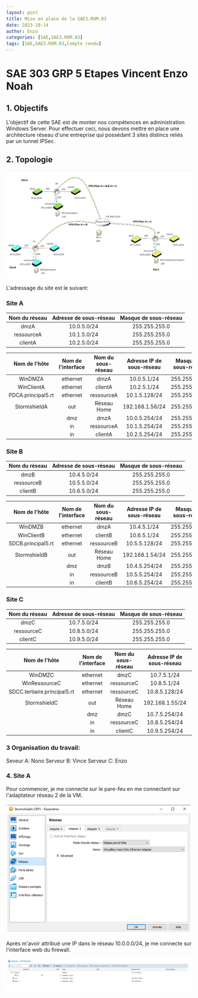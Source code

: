 ```yaml
---
layout: post
title: Mise en place de la SAE3.ROM.03
date: 2023-10-14
author: Enzo
categories: [SAE,SAE3.ROM.03]
tags: [SAE,SAE3.ROM.03,Compte rendu]     
---
```


# SAE 303 GRP 5 Etapes Vincent Enzo Noah

## 1. Objectifs

L'objectif de cette SAE est de monter nos compétences en administration Windows Server. Pour effectuer ceci, nous devons mettre en place une architecture réseau d'une entreprise qui possédant 3 sites distincs reliés par un tunnel IPSec.

## 2. Topologie

![](/assets/img/SAE3_ROM_03/Compte_rendu_1/Capture1.PNG)

L'adressage du site est le suivant:

### Site A

| Nom du réseau | Adresse de sous-réseau | Masque de sous-réseau |
|:-------------:|:----------------------:|:---------------------:|
|      dmzA     |       10.0.5.0/24      |     255.255.255.0     |
|   ressourceA  |       10.1.5.0/24      |     255.255.255.0     |
|    clientA    |       10.2.5.0/24      |     255.255.255.0     |

|    Nom de l'hôte   | Nom de l'interface | Nom du sous-réseau | Adresse IP de sous-réseau | Masque de sous-réseau |
|:------------------:|:------------------:|:------------------:|:-------------------------:|:---------------------:|
|       WinDMZA      |      ethernet      |        dmzA        |        10.0.5.1/24        |     255.255.255.0     |
|     WinClientA     |      ethernet      |       clientA      |        10.2.5.1/24        |     255.255.255.0     |
| PDCA.principal5.rt |      ethernet      |     ressourceA     |       10.1.5.128/24       |     255.255.255.0     |
|    StormshieldA    |         out        |     Réseau Home    |      192.168.1.56/24      |     255.255.255.0     |
|                    |         dmz        |        dmzA        |       10.0.5.254/24       |     255.255.255.0     |
|                    |         in         |     ressourceA     |       10.1.5.254/24       |     255.255.255.0     |
|                    |         in         |       clientA      |       10.2.5.254/24       |     255.255.255.0     |

### Site B

| Nom du réseau | Adresse de sous-réseau | Masque de sous-réseau |
|:-------------:|:----------------------:|:---------------------:|
|      dmzB     |       10.4.5.0/24      |     255.255.255.0     |
|   ressourceB  |       10.5.5.0/24      |     255.255.255.0     |
|    clientB    |       10.6.5.0/24      |     255.255.255.0     |

|    Nom de l'hôte   | Nom de l'interface | Nom du sous-réseau | Adresse IP de sous-réseau | Masque de sous-réseau |
|:------------------:|:------------------:|:------------------:|:-------------------------:|:---------------------:|
|       WinDMZB      |      ethernet      |        dmzA        |        10.4.5.1/24        |     255.255.255.0     |
|     WinClientB     |      ethernet      |       clientB      |        10.6.5.1/24        |     255.255.255.0     |
| SDCB.principal5.rt |      ethernet      |     ressourceB     |       10.5.5.128/24       |     255.255.255.0     |
|    StormshieldB    |         out        |     Réseau Home    |      192.168.1.54/24      |     255.255.255.0     |
|                    |         dmz        |        dmzB        |       10.4.5.254/24       |     255.255.255.0     |
|                    |         in         |     ressourceB     |       10.5.5.254/24       |     255.255.255.0     |
|                    |         in         |       clientB      |       10.6.5.254/24       |     255.255.255.0     |

### Site C

| Nom du réseau | Adresse de sous-réseau | Masque de sous-réseau |
|:-------------:|:----------------------:|:---------------------:|
|      dmzC     |       10.7.5.0/24      |     255.255.255.0     |
|   ressourceC  |       10.8.5.0/24      |     255.255.255.0     |
|    clientC    |       10.9.5.0/24      |     255.255.255.0     |

|         Nom de l'hôte        | Nom de l'interface | Nom du sous-réseau | Adresse IP de sous-réseau | Masque de sous-réseau |
|:----------------------------:|:------------------:|:------------------:|:-------------------------:|:---------------------:|
|            WinDMZC           |      ethernet      |        dmzC        |        10.7.5.1/24        |     255.255.255.0     |
|         WinRessourceC        |      ethernet      |     ressourceC     |        10.8.5.1/24        |     255.255.255.0     |
| SDCC.tertiaire.principal5.rt |      ethernet      |     ressourceC     |       10.8.5.128/24       |     255.255.255.0     |
|         StormshieldC         |         out        |     Réseau Home    |      192.168.1.55/24      |     255.255.255.0     |
|                              |         dmz        |        dmzC        |       10.7.5.254/24       |     255.255.255.0     |
|                              |         in         |     ressourceC     |       10.8.5.254/24       |     255.255.255.0     |
|                              |         in         |       clientC      |       10.9.5.254/24       |     255.255.255.0     |

### 3 Organisation du travail:
Seveur A: Nono
Serveur B: Vince
Serveur C: Enzo


### 4. Site A

Pour commencer, je me connecte sur le pare-feu en me connectant sur l'adaptateur réseau 2 de la VM.

![](/assets/img/SAE3_ROM_03/Compte_rendu_1/Capture2.PNG)

Après m'avoir attribué une IP dans le réseau 10.0.0.0/24, je me connecte sur l'interface web du firewall.

![](/assets/img/SAE3_ROM_03/Compte_rendu_1/Capture3.PNG)
